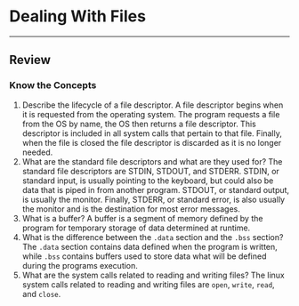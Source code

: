 # Dealing With Files

---
## Review

### Know the Concepts

1. Describe the lifecycle of a file descriptor. A file descriptor begins when it is requested from the operating system. The program requests a file from the OS by name, the OS then returns a file descriptor. This descriptor is included in all system calls that pertain to that file. Finally, when the file is closed the file descriptor is discarded as it is no longer needed.
1. What are the standard file descriptors and what are they used for? The standard file descriptors are STDIN, STDOUT, and STDERR. STDIN, or standard input, is usually pointing to the keyboard, but could also be data that is piped in from another program. STDOUT, or standard output, is usually the monitor. Finally, STDERR, or standard error, is also usually the monitor and is the destination for most error messages.
1. What is a buffer? A buffer is a segment of memory defined by the program for temporary storage of data determined at runtime. 
1. What is the difference between the `.data` section and the `.bss` section? The `.data` section contains data defined when the program is written, while `.bss` contains buffers used to store data what will be defined during the programs execution.
1. What are the system calls related to reading and writing files? The linux system calls related to reading and writing files are `open`, `write`, `read`, and `close`.
